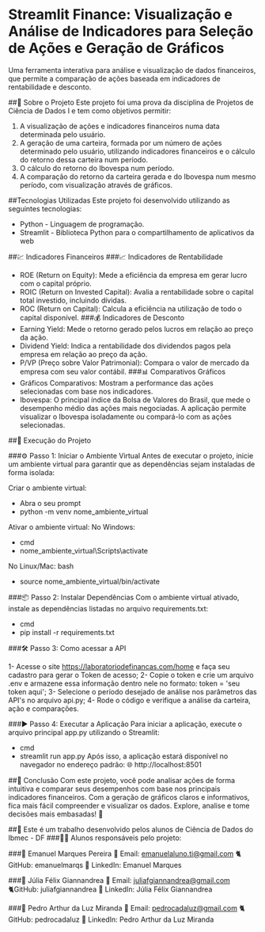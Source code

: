 # Streamlit Finance: Visualização e Análise de Indicadores para Seleção de Ações e Geração de Gráficos
Uma ferramenta interativa para análise e visualização de dados financeiros, que permite a comparação de ações baseada em indicadores de rentabilidade e desconto.

##📝 Sobre o Projeto
Este projeto foi uma prova da disciplina de Projetos de Ciência de Dados I e tem como objetivos permitir:

1) A visualização de ações e indicadores financeiros numa data determinada pelo usuário.
2) A geração de uma carteira, formada por um número de ações determinado pelo usuário, utilizando indicadores financeiros e o cálculo do retorno dessa carteira num período.
3) O cálculo do retorno do Ibovespa num período.
4) A comparação do retorno da carteira gerada e do Ibovespa num mesmo período, com visualização através de gráficos.

##Tecnologias Utilizadas
Este projeto foi desenvolvido utilizando as seguintes tecnologias:

* Python - Linguagem de programação.
* Streamlit - Biblioteca Python para o compartilhamento de aplicativos da web

##💹 Indicadores Financeiros
###📈 Indicadores de Rentabilidade
- ROE (Return on Equity): Mede a eficiência da empresa em gerar lucro com o capital próprio.
- ROIC (Return on Invested Capital): Avalia a rentabilidade sobre o capital total investido, incluindo dívidas.
- ROC (Return on Capital): Calcula a eficiência na utilização de todo o capital disponível.
###💰 Indicadores de Desconto
- Earning Yield: Mede o retorno gerado pelos lucros em relação ao preço da ação.
- Dividend Yield: Indica a rentabilidade dos dividendos pagos pela empresa em relação ao preço da ação.
- P/VP (Preço sobre Valor Patrimonial): Compara o valor de mercado da empresa com seu valor contábil.
###📊 Comparativos Gráficos
- Gráficos Comparativos: Mostram a performance das ações selecionadas com base nos indicadores.
- Ibovespa: O principal índice da Bolsa de Valores do Brasil, que mede o desempenho médio das ações mais negociadas. A aplicação permite visualizar o Ibovespa isoladamente ou compará-lo com as ações selecionadas.


##🚀 Execução do Projeto

###⚙️ Passo 1: Iniciar o Ambiente Virtual
Antes de executar o projeto, inicie um ambiente virtual para garantir que as dependências sejam instaladas de forma isolada:

Criar o ambiente virtual:
- Abra o seu prompt
- python -m venv nome_ambiente_virtual

Ativar o ambiente virtual:
 No Windows:
 - cmd
 - nome_ambiente_virtual\Scripts\activate

No Linux/Mac:
 bash
 - source nome_ambiente_virtual/bin/activate


###📦 Passo 2: Instalar Dependências
Com o ambiente virtual ativado, instale as dependências listadas no arquivo requirements.txt:

- cmd
- pip install -r requirements.txt


###🛠️ Passo 3: Como acessar a API

1- Acesse o site https://laboratoriodefinancas.com/home e faça seu cadastro para gerar o Token de acesso;
2- Copie o token e crie um arquivo .env e armazene essa informação dentro nele no formato: token = 'seu token aqui';
3- Selecione o período desejado de análise nos parâmetros das API's no arquivo api.py;
4- Rode o código e verifique a análise da carteira, ação e comparações.


###▶️ Passo 4: Executar a Aplicação
Para iniciar a aplicação, execute o arquivo principal app.py utilizando o Streamlit:

- cmd
- streamlit run app.py
Após isso, a aplicação estará disponível no navegador no endereço padrão:
🌐 http://localhost:8501

##🌟 Conclusão
Com este projeto, você pode analisar ações de forma intuitiva e comparar seus desempenhos com base nos principais indicadores financeiros. Com a geração de gráficos claros e informativos, fica mais fácil compreender e visualizar os dados. Explore, analise e tome decisões mais embasadas! 🚀


##📘 Este é um trabalho desenvolvido pelos alunos de Ciência de Dados do Ibmec - DF
###👩‍💻 Alunos responsáveis pelo projeto:

###🚀 Emanuel Marques Pereira
📧 Email: emanuelaluno.ti@gmail.com
🐈‍ GitHub: emanuelmarqs
🔗 LinkedIn: Emanuel Marques

###🌟 Júlia Félix Giannandrea
📧 Email: juliafgiannandrea@gmail.com
🐈‍ GitHub: juliafgiannandrea
🔗 LinkedIn: Júlia Félix Giannandrea

###🚀 Pedro Arthur da Luz Miranda
📧 Email: pedrocadaluz@gmail.com
🐈‍ GitHub: pedrocadaluz
🔗 LinkedIn: Pedro Arthur da Luz Miranda
